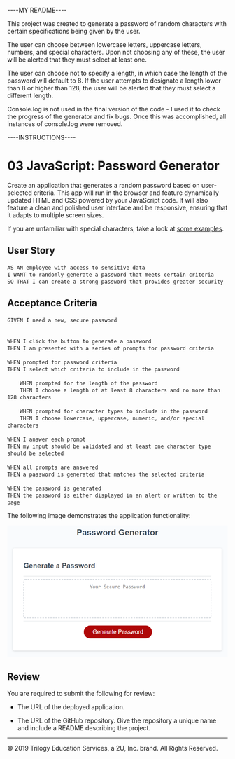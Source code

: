 ----MY README----

This project was created to generate a password of random characters with certain specifications being given by the user.

The user can choose between lowercase letters, uppercase letters, numbers, and special characters.
Upon not choosing any of these, the user will be alerted that they must select at least one.

The user can choose not to specify a length, in which case the length of the password will default to 8.
If the user attempts to designate a length lower than 8 or higher than 128, the user will be alerted that they must select a different length.

Console.log is not used in the final version of the code - I used it to check the progress of the generator and fix bugs.
Once this was accomplished, all instances of console.log were removed.



----INSTRUCTIONS----

# 03 JavaScript: Password Generator

Create an application that generates a random password based on user-selected criteria. This app will run in the browser and feature dynamically updated HTML and CSS powered by your JavaScript code. It will also feature a clean and polished user interface and be responsive, ensuring that it adapts to multiple screen sizes.

If you are unfamiliar with special characters, take a look at [some examples](https://www.owasp.org/index.php/Password_special_characters).

## User Story

```
AS AN employee with access to sensitive data
I WANT to randomly generate a password that meets certain criteria
SO THAT I can create a strong password that provides greater security
```

## Acceptance Criteria

```
GIVEN I need a new, secure password


WHEN I click the button to generate a password
THEN I am presented with a series of prompts for password criteria

WHEN prompted for password criteria
THEN I select which criteria to include in the password

    WHEN prompted for the length of the password
    THEN I choose a length of at least 8 characters and no more than 128 characters

    WHEN prompted for character types to include in the password
    THEN I choose lowercase, uppercase, numeric, and/or special characters

WHEN I answer each prompt
THEN my input should be validated and at least one character type should be selected

WHEN all prompts are answered
THEN a password is generated that matches the selected criteria

WHEN the password is generated
THEN the password is either displayed in an alert or written to the page
```

The following image demonstrates the application functionality:

![password generator demo](./Assets/03-javascript-homework-demo.png)

## Review

You are required to submit the following for review:

* The URL of the deployed application.

* The URL of the GitHub repository. Give the repository a unique name and include a README describing the project.

- - -
© 2019 Trilogy Education Services, a 2U, Inc. brand. All Rights Reserved.
